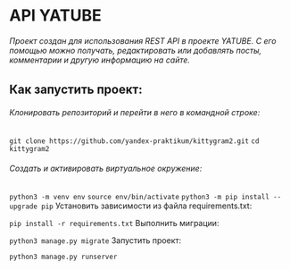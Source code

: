 # API YATUBE
###### Проект создан для использования REST API в проекте YATUBE. С его помощью можно получать, редактировать или добавлять посты, комментарии и другую информацию на сайте.
## Как запустить проект:
###### Клонировать репозиторий и перейти в него в командной строке:

```git clone https://github.com/yandex-praktikum/kittygram2.git```
```cd kittygram2```
###### Cоздать и активировать виртуальное окружение:

```python3 -m venv env```
```source env/bin/activate```
```python3 -m pip install --upgrade pip```
Установить зависимости из файла requirements.txt:

```pip install -r requirements.txt```
Выполнить миграции:

```python3 manage.py migrate```
Запустить проект:

```python3 manage.py runserver```
